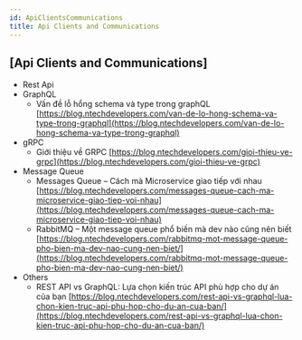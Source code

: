 ```yaml
---
id: ApiClientsCommunications
title: Api Clients and Communications
---
```


## [Api Clients and Communications]

- Rest Api
- GraphQL
    + Vấn đề lỗ hổng schema và type trong graphQL [https://blog.ntechdevelopers.com/van-de-lo-hong-schema-va-type-trong-graphql](https://blog.ntechdevelopers.com/van-de-lo-hong-schema-va-type-trong-graphql)
- gRPC
    + Giới thiệu về GRPC [https://blog.ntechdevelopers.com/gioi-thieu-ve-grpc](https://blog.ntechdevelopers.com/gioi-thieu-ve-grpc)
- Message Queue
    + Messages Queue – Cách mà Microservice giao tiếp với nhau [https://blog.ntechdevelopers.com/messages-queue-cach-ma-microservice-giao-tiep-voi-nhau](https://blog.ntechdevelopers.com/messages-queue-cach-ma-microservice-giao-tiep-voi-nhau)
    + RabbitMQ – Một message queue phổ biến mà dev nào cũng nên biết [https://blog.ntechdevelopers.com/rabbitmq-mot-message-queue-pho-bien-ma-dev-nao-cung-nen-biet/](https://blog.ntechdevelopers.com/rabbitmq-mot-message-queue-pho-bien-ma-dev-nao-cung-nen-biet/)
- Others
    + REST API vs GraphQL: Lựa chọn kiến trúc API phù hợp cho dự án của bạn [https://blog.ntechdevelopers.com/rest-api-vs-graphql-lua-chon-kien-truc-api-phu-hop-cho-du-an-cua-ban/](https://blog.ntechdevelopers.com/rest-api-vs-graphql-lua-chon-kien-truc-api-phu-hop-cho-du-an-cua-ban/)
